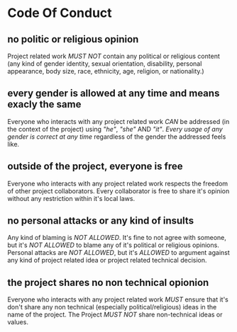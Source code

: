 # Code Of Conduct

## no politic or religious opinion
Project related work *MUST NOT* contain any political or religious content (any kind of gender identity, sexual orientation, disability, personal appearance, body size, race, ethnicity, age, religion, or nationality.)

## every gender is allowed at any time and means exacly the same
Everyone who interacts with any project related work *CAN* be addressed (in the context of the project) using *"he"*, *"she"* AND *"it"*.
*Every usage of any gender is correct at any time* regardless of the gender the addressed feels like.

## outside of the project, everyone is free
Everyone who interacts with any project related work respects the freedom of other project collaborators.
Every collaborator is free to share it's opinion without any restriction within it's local laws.

## no personal attacks or any kind of insults
Any kind of blaming is *NOT ALLOWED*.
It's fine to not agree with someone, but it's *NOT ALLOWED* to blame any of it's political or religious opinions.
Personal attacks are *NOT ALLOWED*, but it's *ALLOWED* to argument against any kind of project related idea or project related technical decision.

## the project shares no non technical opionion
Everyone who interacts with any project related work *MUST* ensure that it's don't share any non technical (especially political/religious) ideas in the name of the project.
The Project *MUST NOT* share non-technical ideas or values.
